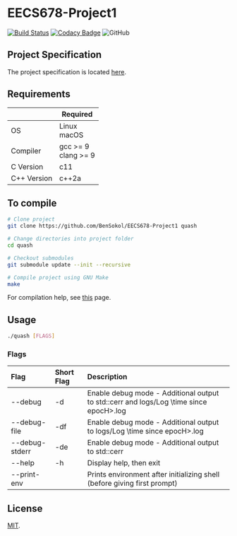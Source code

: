 # EECS678-Project1
[![Build Status](https://travis-ci.com/BenSokol/EECS678-Project1.svg?branch=master)](https://travis-ci.com/BenSokol/EECS678-Project1) [![Codacy Badge](https://api.codacy.com/project/badge/Grade/9be4f74279de46b89bcc44d5cd41d47c)](https://www.codacy.com/app/BenSokol/EECS678-Project1?utm_source=github.com&amp;utm_medium=referral&amp;utm_content=BenSokol/EECS678-Project1&amp;utm_campaign=Badge_Grade) ![GitHub](https://img.shields.io/github/license/BenSokol/EECS678-Project1.svg)

## Project Specification
The project specification is located [here](https://web.archive.org/web/20190925231148/http://www.ittc.ku.edu/~kulkarni/teaching/EECS678/projects/quash.pdf).

## Requirements
|             |          Required          |
| ----------- | -------------------------- |
| OS          | Linux<br>macOS             |
| Compiler    | gcc >= 9<br>clang >= 9     |
| C Version   | c11                        |
| C++ Version | c++2a                      |

## To compile
```bash
# Clone project
git clone https://github.com/BenSokol/EECS678-Project1 quash

# Change directories into project folder
cd quash

# Checkout submodules
git submodule update --init --recursive

# Compile project using GNU Make
make
```
For compilation help, see [this](https://github.com/BenSokol/build-tools) page.

## Usage
```bash
./quash [FLAGS]
```

### Flags
| Flag                  | Short Flag | Description                                                                                                                              |
|:----------------------|:-----------|:-----------------------------------------------------------------------------------------------------------------------------------------|
| --debug               | -d         | Enable debug mode - Additional output to std::cerr and logs/Log \time since epocH\>.log                                                  |
| --debug-file          | -df        | Enable debug mode - Additional output to logs/Log \time since epocH\>.log                                                                |
| --debug-stderr        | -de        | Enable debug mode - Additional output to std::cerr                                                                                       |
| --help                | -h         | Display help, then exit                                                                                                                  |
| --print-env           |            | Prints environment after initializing shell (before giving first prompt)                                                                 |

## License
[MIT](https://github.com/BenSokol/EECS678-Project1/blob/master/LICENSE).
